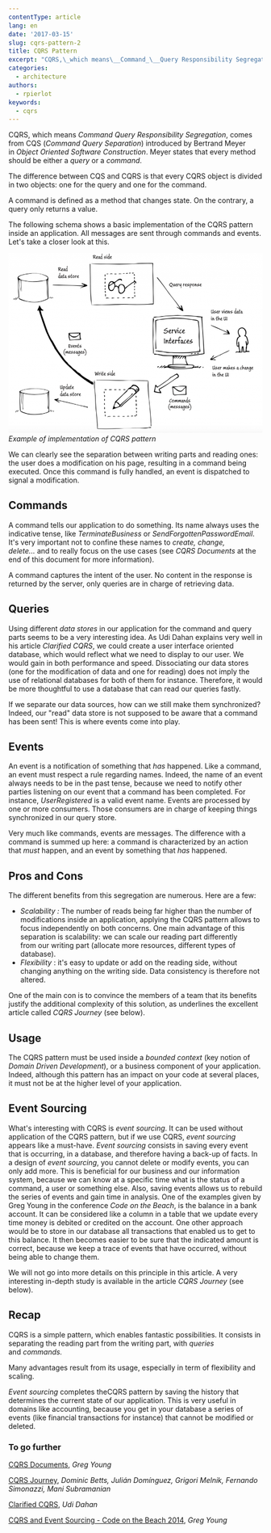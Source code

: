 ```yaml
---
contentType: article
lang: en
date: '2017-03-15'
slug: cqrs-pattern-2
title: CQRS Pattern
excerpt: "CQRS,\_which means\__Command_\__Query Responsibility Segregation_, comes from CQS (_Command Query Separation_) introduced by Bertrand Meyer in\__Object Oriented Software Construction_. Meyer states that\_every method should be either\_a\__query_ or a\__command_."
categories:
  - architecture
authors:
  - rpierlot
keywords:
  - cqrs
---
```


CQRS, which means _Command_ _Query Responsibility Segregation_, comes from CQS (_Command Query Separation_) introduced by Bertrand Meyer in _Object Oriented Software Construction_. Meyer states that every method should be either a _query_ or a _command_.

The difference between CQS and CQRS is that every CQRS object is divided in two objects: one for the query and one for the command.

A command is defined as a method that changes state. On the contrary, a query only returns a value.

The following schema shows a basic implementation of the CQRS pattern inside an application. All messages are sent through commands and events. Let's take a closer look at this.

![Example of implementation of CQRS pattern](/_assets/articles/2015-04-07-cqrs-pattern/cqrs_pattern.png)
*Example of implementation of CQRS pattern*

We can clearly see the separation between writing parts and reading ones: the user does a modification on his page, resulting in a command being executed. Once this command is fully handled, an event is dispatched to signal a modification.

## Commands

A command tells our application to do something. Its name always uses the indicative tense, like _TerminateBusiness_ or _SendForgottenPasswordEmail_. It's very important not to confine these names to _create, change, delete..._ and to really focus on the use cases (see _CQRS Documents_ at the end of this document for more information).

A command captures the intent of the user. No content in the response is returned by the server, only queries are in charge of retrieving data.

## Queries

Using different _data stores_ in our application for the command and query parts seems to be a very interesting idea. As Udi Dahan explains very well in his article _Clarified CQRS_, we could create a user interface oriented database, which would reflect what we need to display to our user. We would gain in both performance and speed.
Dissociating our data stores (one for the modification of data and one for reading) does not imply the use of relational databases for both of them for instance. Therefore, it would be more thoughtful to use a database that can read our queries fastly.

If we separate our data sources, how can we still make them synchronized? Indeed, our "read" data store is not supposed to be aware that a command has been sent! This is where events come into play.

## Events

An event is a notification of something that _has_ happened. Like a command, an event must respect a rule regarding names. Indeed, the name of an event always needs to be in the past tense, because we need to notify other parties listening on our event that a command has been completed. For instance, _UserRegistered_ is a valid event name.
Events are processed by one or more consumers. Those consumers are in charge of keeping things synchronized in our query store.

Very much like commands, events are messages. The difference with a command is summed up here: a command is characterized by an action that _must_ happen, and an event by something that _has_ happened.

## Pros and Cons

The different benefits from this segregation are numerous. Here are a few:

*   _Scalability :_ The number of reads being far higher than the number of modifications inside an application, applying the CQRS pattern allows to focus independently on both concerns. One main advantage of this separation is scalability: we can scale our reading part differently from our writing part (allocate more resources, different types of database).
*   _Flexibility_ : it's easy to update or add on the reading side, without changing anything on the writing side. Data consistency is therefore not altered.

One of the main con is to convince the members of a team that its benefits justify the additional complexity of this solution, as underlines the excellent article called _CQRS Journey_ (see below).

## Usage

The CQRS pattern must be used inside a _bounded context_ (key notion of _Domain Driven Development_), or a business component of your application. Indeed, although this pattern has an impact on your code at several places, it must not be at the higher level of your application.

## Event Sourcing

What's interesting with CQRS is _event sourcing_. It can be used without application of the CQRS pattern, but if we use CQRS, _event sourcing_ appears like a must-have.
_Event sourcing_ consists in saving every event that is occurring, in a database, and therefore having a back-up of facts. In a design of _event sourcing_, you cannot delete or modify events, you can only add more. This is beneficial for our business and our information system, because we can know at a specific time what is the status of a command, a user or something else. Also, saving events allows us to rebuild the series of events and gain time in analysis.
One of the examples given by Greg Young in the conference _Code on the Beach_, is the balance in a bank account. It can be considered like a column in a table that we update every time money is debited or credited on the account. One other approach would be to store in our database all transactions that enabled us to get to this balance. It then becomes easier to be sure that the indicated amount is correct, because we keep a trace of events that have occurred, without being able to change them.

We will not go into more details on this principle in this article. A very interesting in-depth study is available in the article _CQRS Journey_ (see below).

## Recap

CQRS is a simple pattern, which enables fantastic possibilities. It consists in separating the reading part from the writing part, with _queries_ and _commands._

Many advantages result from its usage, especially in term of flexibility and scaling.

_Event sourcing_ completes theCQRS pattern by saving the history that determines the current state of our application. This is very useful in domains like accounting, because you get in your database a series of events (like financial transactions for instance) that cannot be modified or deleted.

### To go further

[CQRS Documents](https://cqrs.files.wordpress.com/2010/11/cqrs_documents.pdf "CQRS Documents"), _Greg Young_

[CQRS Journey](https://msdn.microsoft.com/en-us/library/jj554200.aspx "Exploring CQRS and Event Sourcing"), _Dominic Betts, Julián Domínguez, Grigori Melnik, Fernando Simonazzi, Mani Subramanian_

[Clarified CQRS](http://www.udidahan.com/2009/12/09/clarified-cqrs/), _Udi Dahan_

[CQRS and Event Sourcing - Code on the Beach 2014](https://www.youtube.com/watch?v=JHGkaShoyNs), _Greg Young_

